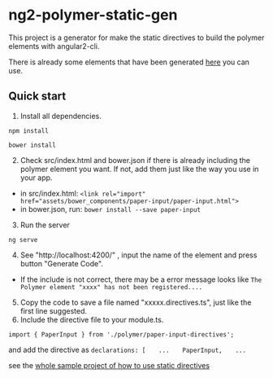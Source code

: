 # ng2-polymer-static-gen

This project is a generator for make the static directives to build the polymer elements with angular2-cli.

There is already some elements that have been generated [here](https://github.com/hydraslay/ng2-polymer-static) you can use.

## Quick start

1. Install all dependencies.

 `npm install`

 `bower install`

2. Check src/index.html and bower.json if there is already including the polymer element you want.
  If not, add them just like the way you use in your app.
  
  - in src/index.html:
 `<link rel="import" href="assets/bower_components/paper-input/paper-input.html">`
  - in bower.json, run:
 `bower install --save paper-input`

3. Run the server

 `ng serve`

4. See "http://localhost:4200/" , input the name of the element and press button "Generate Code".
 - If the include is not correct, there may be a error message looks like
   `The Polymer element "xxxx" has not been registered....`

5. Copy the code to save a file named "xxxxx.directives.ts", just like the first line suggested.
6. Include the directive file to your module.ts.

 `import { PaperInput } from './polymer/paper-input-directives';`
 
 and add the directive as 
  `declarations: [`
  `   ...`
  `   PaperInput,`
  `   ...`
 
 see the [whole sample project of how to use static directives](https://github.com/hydraslay/ng2-polymer-static)
 

